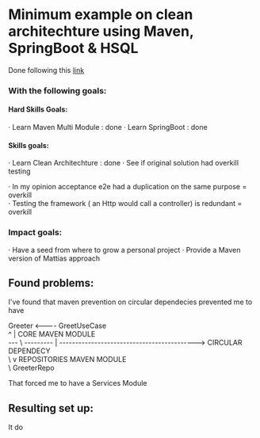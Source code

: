 # Minimum example on clean architechture using Maven, SpringBoot & HSQL

Done following this [link](https://www.slideshare.net/mattiabattiston/real-life-clean-architecture-61242830)

### With the following goals:
#### Hard Skills Goals:
· Learn Maven Multi Module : done
· Learn SpringBoot : done
#### Skills goals:
· Learn Clean Architechture : done
· See if original solution had overkill testing

· In my opinion acceptance e2e had a duplication on the same purpose = overkill  
· Testing the framework ( an Http would call a controller) is redundant = overkill    
### Impact goals:
· Have a seed from where to grow a personal project
· Provide a Maven version of Mattias approach

## Found problems:
I've found that maven prevention on circular dependecies prevented me to have 

   Greeter <---- GreetUseCase  
      ^            |               CORE MAVEN MODULE   
   --- \ --------- | -------------------------------------------> CIRCULAR DEPENDECY  
        \          v               REPOSITORIES MAVEN MODULE  
         \ GreeterRepo  

That forced me to have a Services Module

## Resulting set up:




It do
